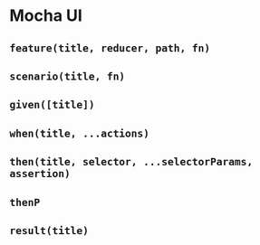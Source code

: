 Mocha UI
========

## `feature(title, reducer, path, fn)`

## `scenario(title, fn)`

## `given([title])`

## `when(title, ...actions)`

## `then(title, selector, ...selectorParams, assertion)`

## `thenP`

## `result(title)`
